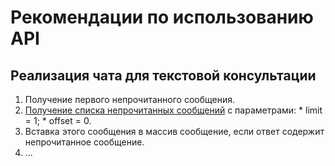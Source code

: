 # Рекомендации по использованию API

## Реализация чата для текстовой консультации

1. Получение первого непрочитанного сообщения.
  1. [Получение списка непрочитанных сообщений](https://github.com/doktornarabote/telemedicine-partner-api/blob/master/docs/messages.md) с параметрами:
    * limit = 1;
    * offset = 0.
  2. Вставка этого сообщения в массив сообщение, если ответ содержит непрочитанное сообщение.
2. ...
